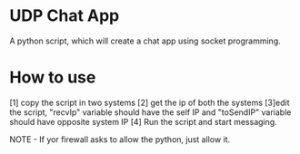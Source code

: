 # UDP Chat App
A python script, which will create a chat app using socket programming.
# How to use
[1] copy the script in two systems
[2] get the ip of both the systems
[3]edit the script, 
"recvIp" variable should have the self IP and
"toSendIP" variable should have opposite system IP
[4] Run the script and start messaging.

NOTE - If yor firewall asks to allow the python, just allow it.
